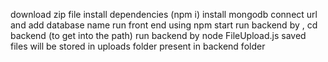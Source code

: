 download zip file  install dependencies (npm i)
install mongodb  connect url and add  database name
run front end using npm  start
 run backend by , cd backend (to get into the path)
 run backend by node FileUpload.js
 saved files will be stored in uploads folder  present in backend folder 
